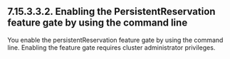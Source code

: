 ## 7.15.3.3.2. Enabling the PersistentReservation feature gate by using the command line

You enable the persistentReservation feature gate by using the command line. Enabling the feature gate requires cluster administrator privileges.

